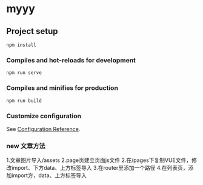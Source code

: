 # myyy

## Project setup
```
npm install
```

### Compiles and hot-reloads for development
```
npm run serve
```

### Compiles and minifies for production
```
npm run build
```

### Customize configuration
See [Configuration Reference](https://cli.vuejs.org/config/).


### new 文章方法
1.文章图片导入/assets
2.page页建立页面js文件
2.在/pages下复制VUE文件，修改import、下方data、上方标签导入
3.在router里添加一个路径
4.在列表页，添加import方，data、上方标签导入
